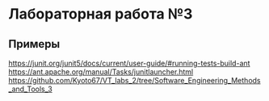 # Лабораторная работа №3

## Примеры
https://junit.org/junit5/docs/current/user-guide/#running-tests-build-ant
https://ant.apache.org/manual/Tasks/junitlauncher.html
https://github.com/Kyoto67/VT_labs_2/tree/Software_Engineering_Methods_and_Tools_3